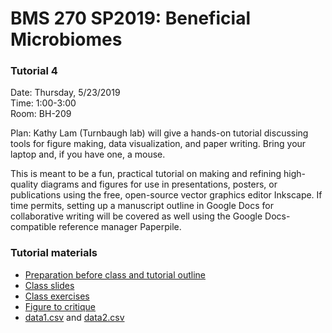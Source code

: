 # BMS 270 SP2019: Beneficial Microbiomes

### Tutorial 4

Date: Thursday, 5/23/2019 <br>
Time:  1:00-3:00 <br>
Room:  BH-209

Plan: Kathy Lam (Turnbaugh lab) will give a hands-on tutorial discussing tools for figure making, data visualization, and paper writing. Bring your laptop and, if you have one, a mouse. 

This is meant to be a fun, practical tutorial on making and refining high-quality diagrams and figures for use in presentations, posters, or publications using the free, open-source vector graphics editor Inkscape. If time permits, setting up a manuscript outline in Google Docs for collaborative writing will be covered as well using the Google Docs-compatible reference manager Paperpile.

### Tutorial materials  

- [Preparation before class and tutorial outline](https://docs.google.com/document/d/1TkNCO3d67Ukr7KUVyw9Zku74hAfirFKWdmTXlHxRfSs/edit?usp=sharing)
- [Class slides](https://docs.google.com/presentation/d/1Kqs2QZgpm5abRRZYeexnHP48OC5yKcgl-8TpG3S5jrs/edit?usp=sharing)
- [Class exercises](https://docs.google.com/document/d/1RoGDJnwxY11gb14LLXEFUzFTdoTX0oTGN9pXbMIZ7vk/edit?usp=sharing)
- [Figure to critique](https://drive.google.com/file/d/1R2dS-C_a1-9ejyVUvj7XdcA5tuJeCuN4/view?usp=sharing)
- [data1.csv](https://raw.githubusercontent.com/itskathylam/teaching/master/BMS270-2019/data1.csv) and [data2.csv](https://raw.githubusercontent.com/itskathylam/teaching/master/BMS270-2019/data2.csv)
